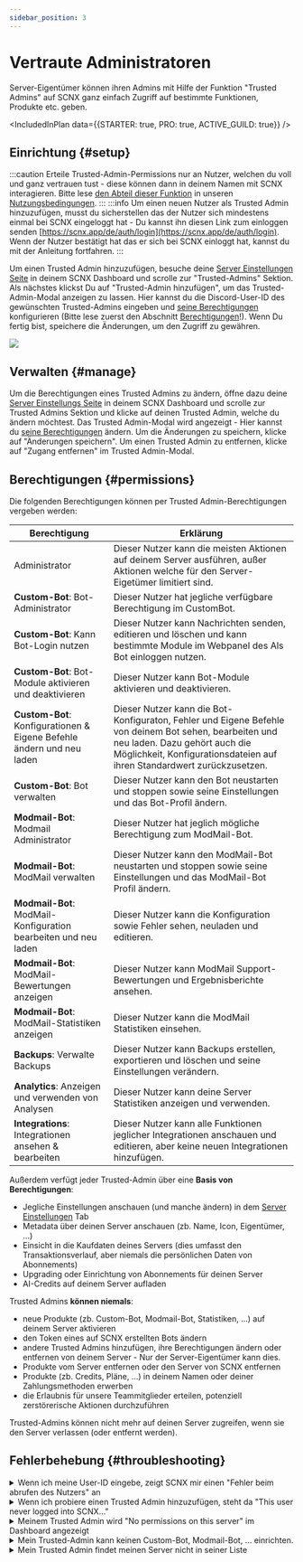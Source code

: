 ```yaml
---
sidebar_position: 3
---
```


# Vertraute Administratoren

Server-Eigentümer können ihren Admins mit Hilfe der Funktion "Trusted Admins" auf SCNX ganz einfach Zugriff auf bestimmte Funktionen, Produkte etc. geben.

<IncludedInPlan data={{STARTER: true, PRO: true, ACTIVE_GUILD: true}} />

## Einrichtung {#setup}

:::caution
Erteile Trusted-Admin-Permissions nur an Nutzer, welchen du voll und ganz vertrauen tust - diese können dann in deinem Namen mit SCNX interagieren.
Bitte lese [den Abteil dieser Funktion](https://faq.scnx.app/scnx-nutzungsbedingungen/#trusted-admins) in
unseren [Nutzungsbedingungen](https://sc-net.work/scnx-tos).
:::
:::info
Um einen neuen Nutzer als Trusted Admin hinzuzufügen, musst du sicherstellen das der Nutzer sich mindestens einmal bei SCNX eingeloggt hat - Du kannst ihn diesen Link zum einloggen senden [https://scnx.app/de/auth/login](https://scnx.app/de/auth/login).
Wenn der Nutzer bestätigt hat das er sich bei SCNX einloggt hat, kannst du mit der Anleitung fortfahren.
:::

Um einen Trusted Admin hinzuzufügen, besuche deine [Server Einstellungen Seite](https://scnx.app/de/glink?page=settings) in deinem SCNX Dashboard und scrolle zur "Trusted-Admins" Sektion. 
Als nächstes klickst Du auf "Trusted-Admin hinzufügen", um das
Trusted-Admin-Modal anzeigen zu lassen. Hier kannst du die Discord-User-ID des gewünschten Trusted-Admins eingeben und [seine Berechtigungen](#permissions) konfigurieren (Bitte lese zuerst den Abschnitt [Berechtigungen](#permissions)!). Wenn Du fertig bist,
speichere die Änderungen, um den Zugriff zu gewähren.

![](@site/docs/assets/scnx/guilds/trusted-admins/add.png)

## Verwalten {#manage}

Um die Berechtigungen eines Trusted Admins zu ändern, öffne dazu deine [Server Einstellungs Seite](https://scnx.app/de/glink?page=settings) in deinem SCNX Dashboard
und scrolle zur Trusted Admins Sektion und klicke auf deinen Trusted Admin, welche du ändern möchtest. Das Trusted Admin-Modal wird angezeigt - Hier kannst du [seine Berechtigungen](#permissions) ändern. Um die Änderungen zu speichern, klicke auf "Änderungen speichern". 
Um einen Trusted Admin zu entfernen, klicke auf "Zugang entfernen" im Trusted Admin-Modal.

## Berechtigungen {#permissions}

Die folgenden Berechtigungen können per Trusted Admin-Berechtigungen vergeben werden:

| Berechtigung                                                     |   Erklärung                                                                                                                                                                      |
|------------------------------------------------------------------|----------------------------------------------------------------------------------------------------------------------------------------------------------------------------------|
| Administrator                                                    | Dieser Nutzer kann die meisten Aktionen auf deinem Server ausführen, außer Aktionen welche für den Server-Eigetümer limitiert sind.                                              |
| **Custom-Bot**: Bot-Administrator                                | Dieser Nutzer hat jegliche verfügbare Berechtigung im CustomBot.                                                                                                                 |
| **Custom-Bot**: Kann Bot-Login nutzen                            | Dieser Nutzer kann Nachrichten senden, editieren und löschen und kann bestimmte Module im Webpanel des Als Bot einloggen nutzen.                                                 |
| **Custom-Bot**: Bot-Module aktivieren und deaktivieren           | Dieser Nutzer kann Bot-Module aktivieren und deaktivieren.                                                                                                                       |
| **Custom-Bot**: Konfigurationen & Eigene Befehle ändern und neu laden | Dieser Nutzer kann die Bot-Konfiguraton, Fehler und Eigene Befehle von deinem Bot sehen, bearbeiten und neu laden. Dazu gehört auch die Möglichkeit, Konfigurationsdateien auf ihren Standardwert zurückzusetzen. |
| **Custom-Bot**: Bot verwalten                                       | Dieser Nutzer kann den Bot neustarten und stoppen sowie seine Einstellungen und das Bot-Profil ändern.                                                                                                    |
| **Modmail-Bot**: Modmail Administrator                           | Dieser Nutzer hat jeglich mögliche Berechtigung zum ModMail-Bot.                                                                                                                    |
| **Modmail-Bot**: ModMail verwalten                                  | Dieser Nutzer kann den ModMail-Bot neustarten und stoppen sowie seine Einstellungen und das ModMail-Bot Profil ändern.                                                                                             |
| **Modmail-Bot**: ModMail-Konfiguration bearbeiten und neu laden                   | Dieser Nutzer kann die Konfiguration sowie Fehler sehen, neuladen und editieren.                                                                                            |
| **Modmail-Bot**: ModMail-Bewertungen anzeigen                            | Dieser Nutzer kann ModMail Support-Bewertungen und Ergebnisberichte ansehen.                                                                                                        |
| **Modmail-Bot**: ModMail-Statistiken anzeigen                          | Dieser Nutzer kann die ModMail Statistiken einsehen.                                                                                                                                            |
| **Backups**: Verwalte Backups                                      | Dieser Nutzer kann Backups erstellen, exportieren und löschen und seine Einstellungen verändern.                                                                                                  |
| **Analytics**: Anzeigen und verwenden von Analysen                              | Dieser Nutzer kann deine Server Statistiken anzeigen und verwenden.                                                                                                                             |
| **Integrations**: Integrationen ansehen & bearbeiten                       | Dieser Nutzer kann alle Funktionen jeglicher Integrationen anschauen und editieren, aber keine neuen Integrationen hinzufügen.                                                                                |

Außerdem verfügt jeder Trusted-Admin über eine **Basis von Berechtigungen**:

* Jegliche Einstellungen anschauen (und manche ändern) in dem [Server Einstellungen](https://scnx.app/de/guild/489786377261678592/settings) Tab
* Metadata über deinen Server anschauen (zb. Name, Icon, Eigentümer, ...)
* Einsicht in die Kaufdaten deines Servers (dies umfasst den Transaktionsverlauf, aber niemals die persönlichen Daten von Abonnements)
* Upgrading oder Einrichtung von Abonnements für deinen Server
* AI-Credits auf deinem Server aufladen

Trusted Admins **können niemals**:

* neue Produkte (zb. Custom-Bot, Modmail-Bot, Statistiken, …) auf deinem Server aktivieren
* den Token eines auf SCNX erstellten Bots ändern
* andere Trusted Admins hinzufügen, ihre Berechtigungen ändern oder entfernen von deinem Server - Nur der Server-Eigentümer kann dies.
* Produkte vom Server entfernen oder den Server von SCNX entfernen
* Produkte (zb. Credits, Pläne, ...) in deinem Namen oder deiner Zahlungsmethoden erwerben
* die Erlaubnis für unsere Teammitglieder erteilen, potenziell zerstörerische Aktionen durchzuführen

Trusted-Admins können nicht mehr auf deinen Server zugreifen, wenn sie den Server verlassen (oder entfernt werden).

## Fehlerbehebung {#throubleshooting}

<details>
<summary>Wenn ich meine User-ID eingebe, zeigt SCNX mir einen "Fehler beim abrufen des Nutzers" an</summary>
Die Discord User-ID des Nutzers den du probierst hinzuzufügen ist wohl möglich ungültig. User-IDs bestehen nur aus Nummern und sind nicht das gleiche wie Tags, oder Nutzernamen. Um eine Discord User-ID zu erhalten, befolge diesen
<a href="https://support.discord.com/hc/en-us/articles/206346498-Where-can-I-find-my-User-Server-Message-ID-"> offiziellen Discord Support Artikel um eine ID zu erhalten</a>.
</details>

<details>
<summary>Wenn ich probiere einen Trusted Admin hinzuzufügen, steht da "This user never logged into SCNX…"</summary>
Das bedeutet das der Nutzer sich noch nie bei SCNX angemeldet hat.
<ul>
    <li>Sende ihm
diesen Link zum Log-In: <a href="https://scnx.app/de/auth/login">https://scnx.app/de/auth/login</a>. Sobald er bestätigt hat, dass er sich
bei SCNX angemeldet hat, versuche es dann bitte erneut.</li>
<li>Überprüfe bitte beim gewünschten Trusted Admin, das er/sie mit dem richtigen Account eingeloggt ist und lass ihn sich ab und anmelden.</li>
</ul>
Letztendlich kannst du keinen anderen Benutzer dazu zwingen, sich bei SCNX anzumelden. Es gibt keine Möglichkeit, einen Benutzer zu SCNX hinzuzufügen, ohne dass er sich vorher angemeldet hat.
</details>

<details>
<summary>Meinem Trusted Admin wird "No permissions on this server" im Dashboard angezeigt</summary>
Bitte stelle sicher, das du dem Nutzer bzw. dem Trusted Admin die korrekten <a href="#permissions">Rechte</a> vergeben hast. Du kannst die Berechtigungen deines Trusted Admins einfach bearbeiten indem du in die <a href="#manage">Sektion über die Verwaltung von Trusted-Admins</a> gehst.
</details>

<details>
<summary>Mein Trusted-Admin kann keinen Custom-Bot, Modmail-Bot, ... einrichten.</summary>
Trusted Admins können keine sensibelen Aktionen wie zb. die Aktivierung und Deaktivierung von Produkten ausführen. Bitte lese den Abschnitt <a href="#permissions">Berechtigungen</a>, um mehr über diese Einschränkungen zu erfahren. Der Trusted Admin kann die Produkte bearbeiten, nachdem der Server-Besitzer sie freigegeben/eingestellt hat.
</details>


<details>
<summary>Mein Trusted Admin findet meinen Server nicht in seiner Liste</summary>
<ul>
    <li>Vergewissere dich, das der Nutzer im gleichen Account angemeldet ist, wo du ihn als Trusted Admin hinzugefügt hast.</li>
   <li>Frage ihn die Server Liste per "Daten neuladen"-Button zu aktualisieren</li>
    <li>Stelle sicher, das der Trusted Admin ein Mitglied deines Servers ist, da nur Server-Mitglieder als Trusted Admin hinzugefügt werden können.</li>
    </ul>
</details>
